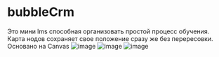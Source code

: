 # bubbleCrm
Это мини lms способная организовать простой процесс обучения.
Карта нодов сохраняет свое положение сразу же без перересовки. Основано на Canvas
![image](https://github.com/twoballs-ai/bubbleCrm/assets/83840596/1b2c898d-76ab-4d3e-96fd-874b01cab062)
![image](https://github.com/twoballs-ai/bubbleCrm/assets/83840596/359c77a5-89f4-4c5f-add3-ac7713d974b2)
![image](https://github.com/twoballs-ai/bubbleCrm/assets/83840596/fd677400-d05d-46f3-9349-4547bf3135d4)

